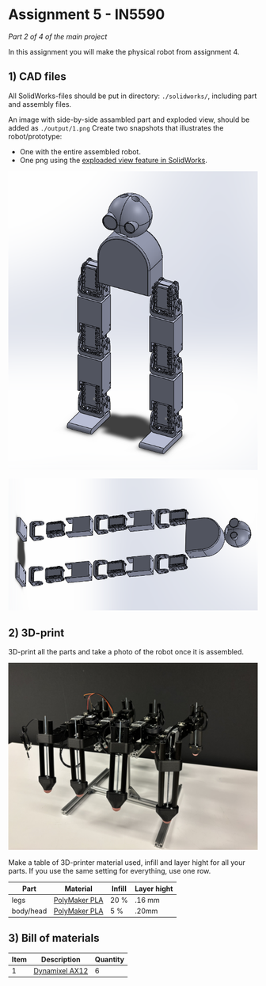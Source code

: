 # Assignment 5 - IN5590
*Part 2 of 4 of the main project*

In this assignment you will make the physical robot from assignment 4.

## 1) CAD files

All SolidWorks-files should be put in directory: `./solidworks/`, including part and assembly files.

An image with side-by-side assambled part and exploded view, should be added as `./output/1.png`
Create two snapshots that illustrates the robot/prototype:
 - One with the entire assembled robot.
 - One png using the [exploaded view feature in SolidWorks](https://help.solidworks.com/2022/english/SolidWorks/sldworks/c_Exploded_Views_in_Assemblies.htm).

![Assembled view of the robot](./output/1assembled.PNG)

![Exploaded view of the robot](./output/1exploded.PNG)


## 2) 3D-print

3D-print all the parts and take a photo of the robot once it is assembled.

![](./output/2physical_prototype.jpg)

Make a table of 3D-printer material used, infill and layer hight for all your parts. 
If you use the same setting for everything, use one row.

|    Part    | Material        | Infill   | Layer hight |
| ---------- | --------------- | -------- |------------|
| legs | [PolyMaker PLA](https://docs.rs-online.com/b4bb/A700000006921793.pdf) | 20 % | .16 mm  
| body/head | [PolyMaker PLA](https://docs.rs-online.com/b4bb/A700000006921793.pdf) | 5 % | .20mm          


## 3) Bill of materials

| Item | Description      | Quantity 
| ---- | ---------------- | -------- 
| 1    | [Dynamixel AX12](https://emanual.robotis.com/docs/en/dxl/ax/ax-12a/) | 6       
